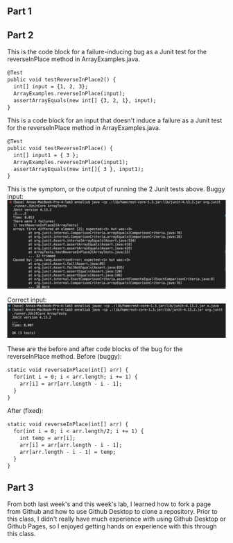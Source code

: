 ## Part 1


## Part 2
This is the code block for a failure-inducing bug as a Junit test for the reverseInPlace method in ArrayExamples.java.
```
@Test
public void testReverseInPlace2() {
  int[] input = {1, 2, 3};
  ArrayExamples.reverseInPlace(input);
  assertArrayEquals(new int[] {3, 2, 1}, input);
}
```

This is a code block for an input that doesn't induce a failure as a Junit test for the reverseInPlace method in ArrayExamples.java.
```
@Test 
public void testReverseInPlace() {
  int[] input1 = { 3 };
  ArrayExamples.reverseInPlace(input1);
  assertArrayEquals(new int[]{ 3 }, input1);
}
```

This is the symptom, or the output of running the 2 Junit tests above.
Buggy input:
![image](buggy_testReversed.png)

Correct input:
![image](correct_testReversed.png)

These are the before and after code blocks of the bug for the reverseInPlace method.
Before (buggy):
```
static void reverseInPlace(int[] arr) {
  for(int i = 0; i < arr.length; i += 1) {
    arr[i] = arr[arr.length - i - 1];
  }
}
```

After (fixed):
```
static void reverseInPlace(int[] arr) {
  for(int i = 0; i < arr.length/2; i += 1) {
    int temp = arr[i];
    arr[i] = arr[arr.length - i - 1];
    arr[arr.length - i - 1] = temp;
  }
}
```

## Part 3
From both last week's and this week's lab, I learned how to fork a page from Github and how to use Github Desktop to clone a repository. Prior to this class, I didn't really have much experience with using Github Desktop or Github Pages, so I enjoyed getting hands on experience with this through this class.
